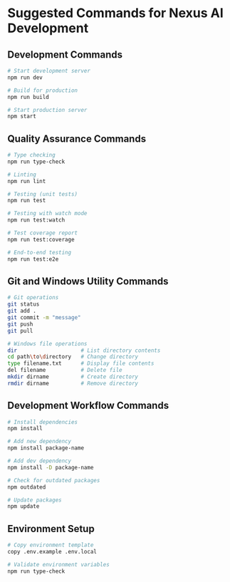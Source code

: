 # Suggested Commands for Nexus AI Development

## Development Commands
```bash
# Start development server
npm run dev

# Build for production
npm run build

# Start production server
npm start
```

## Quality Assurance Commands
```bash
# Type checking
npm run type-check

# Linting
npm run lint

# Testing (unit tests)
npm run test

# Testing with watch mode
npm run test:watch

# Test coverage report
npm run test:coverage

# End-to-end testing
npm run test:e2e
```

## Git and Windows Utility Commands
```bash
# Git operations
git status
git add .
git commit -m "message"
git push
git pull

# Windows file operations
dir                    # List directory contents
cd path\to\directory   # Change directory
type filename.txt      # Display file contents
del filename           # Delete file
mkdir dirname          # Create directory
rmdir dirname          # Remove directory
```

## Development Workflow Commands
```bash
# Install dependencies
npm install

# Add new dependency
npm install package-name

# Add dev dependency
npm install -D package-name

# Check for outdated packages
npm outdated

# Update packages
npm update
```

## Environment Setup
```bash
# Copy environment template
copy .env.example .env.local

# Validate environment variables
npm run type-check
```